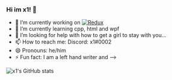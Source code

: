 ### Hi im x1! 👋

- 🔭 I’m currently working on [![Redux](![image](https://user-images.githubusercontent.com/75934189/141420865-d11d5ad1-8780-4269-bf0c-9b289f040247.png))](https://www.reduxwinning.xyz)
- 🌱 I’m currently learning cpp, html and wpf
- 🤔 I’m looking for help with how to get a girl to stay with you...
- 📫 How to reach me: Discord: x1#0002
- 😄 Pronouns: he/him
- ⚡ Fun fact: I am a left hand writer and
-->

![x1's GitHub stats](https://github-readme-stats.vercel.app/api?username=x1official&show_icons=true&theme=dracula)
